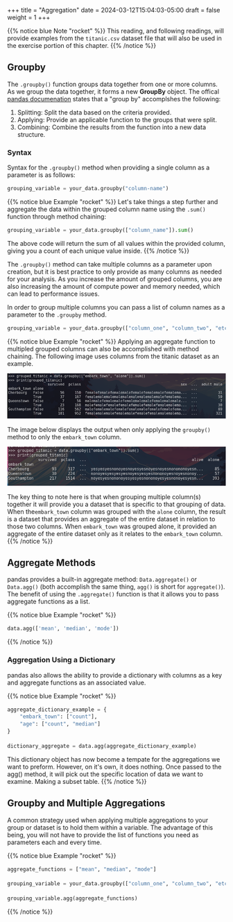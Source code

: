 +++
title = "Aggregation"
date = 2024-03-12T15:04:03-05:00
draft = false
weight = 1
+++

{{% notice blue Note "rocket" %}}
This reading, and following readings, will provide examples from the `titanic.csv` dataset file that will also be used in the exercise portion of this chapter.
{{% /notice %}}

## Groupby

The `.groupby()` function groups data together from one or more columns. As we group the data together, it forms a new **GroupBy** object. The offical [pandas documenation](https://pandas.pydata.org/pandas-docs/stable/user_guide/groupby.html) states that a "group by" accomplshes the following:
1. Splitting: Split the data based on the criteria provided.
1. Applying: Provide an applicable function to the groups that were split.
1. Combining: Combine the results from the function into a new data structure.

### Syntax

Syntax for the `.groupby()` method when providing a single column as a parameter is as follows:

```python
grouping_variable = your_data.groupby("column-name")
```

{{% notice blue Example "rocket" %}}
Let's take things a step further and aggregate the data within the grouped column name using the `.sum()` function through method chaining:

```python
grouping_variable = your_data.groupby(["column_name"]).sum()
```

The above code will return the sum of all values within the provided column, giving you a count of each unique value inside.
{{% /notice %}}

The `.groupby()` method can take multiple columns as a parameter upon creation, but it is best practice to only provide as many columns as needed for your analysis. As you increase the amount of grouped columns, you are also increasing the amount of compute power and memory needed, which can lead to performance issues.

In order to group multiple columns you can pass a list of column names as a parameter to the `.groupby` method.

```python
grouping_variable = your_data.groupby(["column_one", "column_two", "etc.."])
```

{{% notice blue Example "rocket" %}}
Applying an aggregate function to multipled grouped columns can also be accomplished with method chaining. The following image uses columns from the titanic dataset as an example.

![Creating a new groupby object from the columns "embark_town" and "alone" and applying the sum aggregate function](pictures/grouped-titanic.png?classes=border)

The image below displays the output when only applying the `groupby()` method to only the `embark_town` column.

![Applying a groupby method to only the "embark_town" column within the titanic.csv dataset to view the output](pictures/groupby-embark-town.png?classes=border)

The key thing to note here is that when grouping multiple column(s) together it will provide you a dataset that is specific to that grouping of data. When the`embark_town` column was grouped with the `alone` column, the result is a dataset that provides an aggregate of the entire dataset in relation to those two columns. When `embark_town` was grouped alone, it provided an aggregate of the entire dataset only as it relates to the `embark_town` column.
{{% /notice %}}

## Aggregate Methods

pandas provides a built-in aggregate method: `Data.aggregate()` or `Data.agg()` (both accomplish the same thing, `agg()` is short for `aggregate()`). The benefit of using the `.aggregate()` function is that it allows you to pass aggregate functions as a list.


{{% notice blue Example "rocket" %}}
```python
data.agg(['mean', 'median', 'mode'])
```
{{% /notice %}}

### Aggregation Using a Dictionary

pandas also allows the ability to provide a dictionary with columns as a key and aggregate functions as an associated value.

{{% notice blue Example "rocket" %}}
```python {linenos=table}
aggregate_dictionary_example = {
    "embark_town": ["count"], 
    "age": ["count", "median"]
}

dictionary_aggregate = data.agg(aggregate_dictionary_example)
```

This dictionary object has now become a tempate for the aggregations we want to preform. However, on it's own, it does nothing. Once passed to the agg() method, it will pick out the specific location of data we want to examine. Making a subset table. 
{{% /notice %}}

## Groupby and Multiple Aggregations

A common strategy used when applying multiple aggregations to your group or dataset is to hold them within a variable. The advantage of this being, you will not have to provide the list of functions you need as parameters each and every time.

{{% notice blue Example "rocket" %}}
```python {linenos=table}
aggregate_functions = ["mean", "median", "mode"]

grouping_variable = your_data.groupby(["column_one", "column_two", "etc.."])

grouping_variable.agg(aggregate_functions)
```
{{% /notice %}}
